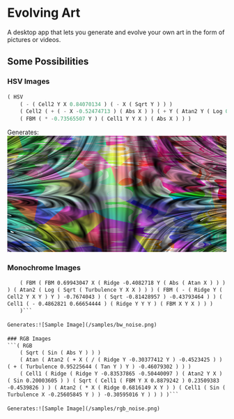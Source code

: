 # Evolving Art
A desktop app that lets you generate and evolve your own art in the form of pictures or videos.

## Some Possibilities

### HSV Images
```lisp
( HSV    
    ( - ( Cell2 Y X 0.84070134 ) ( - X ( Sqrt Y ) ) )     
    ( Cell2 ( + ( - X -0.52474713 ) ( Abs X ) ) ( + Y ( Atan2 Y ( Log 0.8803401 ) ) ) ( Abs ( Sqrt ( FBM X ( Cell1 0.10496092 Y Y ) -0.10098362 ) ) ) )    
    ( FBM ( * -0.73565507 Y ) ( Cell1 Y Y X ) ( Abs X ) ) )
 ```

Generates:![Sample Image](/samples/hsv_noise.png)

### Monochrome Images
```( Mono    
    ( FBM ( FBM 0.69943047 X ( Ridge -0.4082718 Y ( Abs ( Atan X ) ) ) ) ( Atan2 ( Log ( Sqrt ( Turbulence Y X X ) ) ) ( FBM ( - ( Ridge Y ( Cell2 Y X Y ) Y ) -0.7674043 ) ( Sqrt -0.81428957 ) -0.43793464 ) ) ( Cell1 ( - 0.4862821 0.66654444 ) ( Ridge Y Y Y ) ( FBM X Y X ) ) ) 
    )```

Generates:![Sample Image](/samples/bw_noise.png)

### RGB Images
```( RGB    
    ( Sqrt ( Sin ( Abs Y ) ) )     
    ( Atan ( Atan2 ( + X ( / ( Ridge Y -0.30377412 Y ) -0.4523425 ) ) ( + ( Turbulence 0.95225644 ( Tan Y ) Y ) -0.46079302 ) ) )    
    ( Cell1 ( Ridge ( Ridge Y -0.83537865 -0.50440097 ) ( Atan2 Y X ) ( Sin 0.20003605 ) ) ( Sqrt ( Cell1 ( FBM Y X 0.8879242 ) 0.23509383 -0.4539826 ) ) ( Atan2 ( * X ( Ridge 0.6816149 X Y ) ) ( Cell1 ( Sin ( Turbulence X -0.25605845 Y ) ) -0.30595016 Y ) ) ) )```

Generates:![Sample Image](/samples/rgb_noise.png)
